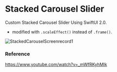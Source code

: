 # Stacked Carousel Slider

Custom Stacked Carousel Slider Using SwiftUI 2.0.
- modified with `.scaleEffect()` instead of `.frame()`.

![StackedCarouselScreenrecord1](https://user-images.githubusercontent.com/3436468/102854849-5c3c4380-445e-11eb-91d3-0a1a2b10abab.gif)

### Reference

https://www.youtube.com/watch?v=_mWfRKyhMIk

